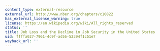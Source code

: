 ```yaml
---
content_type: external-resource
external_url: http://www.nber.org/chapters/c10822
has_external_license_warning: true
license: https://en.wikipedia.org/wiki/All_rights_reserved
status: ''
title: Job Loss and the Decline in Job Security in the United States
uid: ffffa027-7961-4c9f-ad56-52394f1c51e7
wayback_url: ''
---
```

